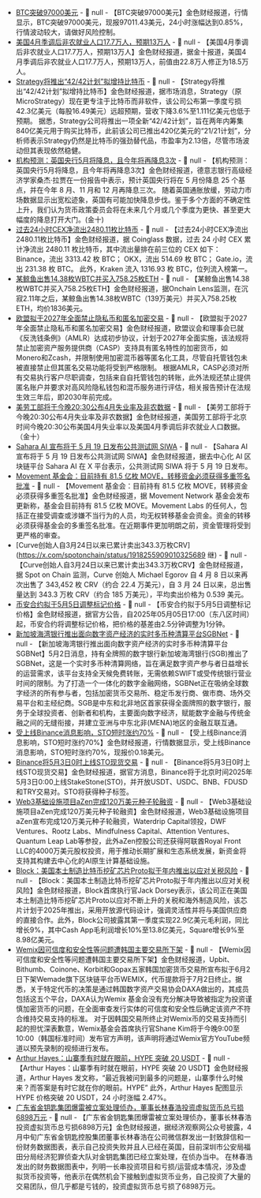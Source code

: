 - [BTC突破97000美元]() - 📰 null - 【BTC突破97000美元】金色财经报道，行情显示，BTC突破97000美元，现报97011.43美元，24小时涨幅达到0.85%，行情波动较大，请做好风险控制。
- [美国4月季调后非农就业人口17.7万人，预期13万人]() - 📰 null - 【美国4月季调后非农就业人口17.7万人，预期13万人】金色财经报道，据金十报道，美国4月季调后非农就业人口17.7万人，预期13万人，前值由22.8万人修正为18.5万人。
- [Strategy将推出“42/42计划”拟增持比特币](https://x.com/DeItaone/status/1918273923646423445) - 📰 null - 【Strategy将推出“42/42计划”拟增持比特币】金色财经报道，据市场消息，Strategy（原MicroStrategy）现在更专注于比特币而非软件，该公司公布第一季度亏损42.3亿美元（每股16.49美元）远超预期，营收下降3.6%至1.111亿美元也低于预期。 
据悉，Strategy公司将推出一项全新“42/42计划”，旨在两年内筹集840亿美元用于购买比特币，此前该公司已推出420亿美元的“21/21计划”，分析师表示Strategy仍然是比特币的强劲替代品，市盈率为2.13倍，尽管市场波动但其表现依然稳健。
- [机构预测：英国央行5月将降息，且今年将再降息3次]() - 📰 null - 【机构预测：英国央行5月将降息，且今年将再降息3次】金色财经报道，德意志银行高级经济学家桑杰·拉贾在一份报告中表示，预计英国央行将在 5 月份降息 25 个基点，并在今年 8 月、11 月和 12 月再降息三次。 
随着英国通胀放缓，劳动力市场数据显示出宽松迹象，英国有可能加快降息步伐。鉴于多个方面的不确定性上升，我们认为货币政策委员会将在未来几个月或几个季度为更快、甚至更大幅度的降息打开大门。(金十)
- [过去24小时CEX净流出2480.11枚比特币](https://www.coinglass.com/zh/Balance) - 📰 null - 【过去24小时CEX净流出2480.11枚比特币】金色财经报道，据 Coinglass 数据，过去 24 小时 CEX 累计净流出 2480.11 枚比特币，其中流出量排在前三位的 CEX 如下： 
Binance，流出 3313.42 枚 BTC； 
OKX，流出 514.69 枚 BTC； 
Gate.io，流出 231.38 枚 BTC。 
此外，Kraken 流入 1316.93 枚 BTC，位列流入榜第一。
- [某鲸鱼出售14.38枚WBTC并买入758.25枚ETH](https://x.com/OnchainLens/status/1918270497147720118) - 📰 null - 【某鲸鱼出售14.38枚WBTC并买入758.25枚ETH】金色财经报道，据Onchain Lens监测，在沉寂2.11年之后，某鲸鱼出售14.38枚WBTC（139万美元）并买入758.25枚ETH，均价1836美元。
- [欧盟拟于2027年全面禁止隐私币和匿名加密交易](https://www.crowdfundinsider.com/2025/04/239069-european-crypto-initiative-introduces-compliance-guidelines-for-crypto-asset-service-providers/) - 📰 null - 【欧盟拟于2027年全面禁止隐私币和匿名加密交易】金色财经报道，欧盟议会和理事会已就《反洗钱条例》（AMLR）达成初步协议，计划于2027年全面实施，该法规将禁止加密资产服务提供商（CASP）支持具有匿名特性的加密货币，如Monero和Zcash，并限制使用加密混币器等匿名化工具，尽管自托管钱包未被直接禁止但其匿名交易功能将受到严格限制。 
根据AMLR，CASP必须对所有交易执行客户尽职调查，包括来自自托管钱包的转账，此外法规还禁止提供匿名账户并要求对高风险隐私钱包和混币服务进行评估，相关报告预计在法规生效三年后，即2030年前完成。
- [美劳工部将于今晚20:30公布4月失业率及非农数据]() - 📰 null - 【美劳工部将于今晚20:30公布4月失业率及非农数据】金色财经报道，美国劳工部将于北京时间今晚20:30公布美国4月失业率以及美国4月季调后非农就业人口数据。（金十）
- [Sahara AI 宣布将于 5 月 19 日发布公共测试网 SIWA](https://x.com/ai_9684xtpa/status/1918241014994911322) - 📰 null - 【Sahara AI 宣布将于 5 月 19 日发布公共测试网 SIWA】金色财经报道，据去中心化 AI 区块链平台 Sahara AI 在 X 平台表示，公共测试网 SIWA 将于 5 月 19 日发布。
- [Movement 基金会：目前持有 81.5 亿枚 MOVE，转移资金必须获得多重签名批准](https://x.com/movementfdn/status/1918088902403072074) - 📰 null - 【Movement 基金会：目前持有 81.5 亿枚 MOVE，转移资金必须获得多重签名批准】金色财经报道，据 Movement Network 基金会发布更新称，基金会目前持有 81.5 亿枚 MOVE。Movement Labs 的任何人，包括正在接受调查或涉嫌不当行为的人员，均无权转移基金会资金。资金的转移必须获得基金会的多重签名批准。在近期事件更加明朗之前，资金管理将受到更严格的审查。
- [Curve创始人自3月24日以来已累计卖出343.3万枚CRV](https://x.com/spotonchain/status/1918255909010325689 继) - 📰 null - 【Curve创始人自3月24日以来已累计卖出343.3万枚CRV】金色财经报道，据 Spot on Chain 监测，Curve 创始人 Michael Egorov 自 4 月 8 日以来再次出售了 343,452 枚 CRV（约合 22.4 万美元），自 3 月 24 日以来，总出售量达到 343.3 万枚 CRV（约合 185 万美元），平均卖出价格为 0.539 美元。
- [币安合约拟于5月5日调整标记价格](https://www.binance.com/zh-CN/support/announcement/detail/20c5bfbd9e084b6982c768516c316514) - 📰 null - 【币安合约拟于5月5日调整标记价格】金色财经报道，据官方公告，自2025年05月05日17:00（东八区时间）起，币安合约将调整标记价格，把价格的基差由2.5分钟调整为1分钟。
- [新加坡海湾银行推出面向数字资产经济的实时多币种清算平台SGBNet](https://x.com/DeItaone/status/1918253304146014633) - 📰 null - 【新加坡海湾银行推出面向数字资产经济的实时多币种清算平台SGBNet】5月2日消息，持有全牌照的数字银行新加坡海湾银行(SGB)推出了SGBNet，这是一个实时多币种清算网络，旨在满足数字资产参与者日益增长的运营需求，该平台支持全天候免费转账，无需依赖SWIFT或受传统银行营业时间的限制。为了打造一个一体化的数字金融网络，SGBNet正在吸纳全球数字经济的所有参与者，包括加密货币交易所、稳定币发行商、做市商、场外交易平台和主经纪商。SGB是中东和北非地区首家获得全面牌照的数字银行，服务于全球投资者、创新者和机构，主要面向数字经济，赋能数字金融与传统金融之间的无缝衔接，并建立亚洲与中东北非(MENA)地区的金融互联互通。
- [受上线Binance消息影响，STO短时涨约70%]() - 📰 null - 【受上线Binance消息影响，STO短时涨约70%】金色财经报道，行情数据显示，受上线Binance消息影响，STO短时涨约70%，现报价0.18美元。
- [Binance将5月3日0时上线STO现货交易]() - 📰 null - 【Binance将5月3日0时上线STO现货交易】金色财经报道，据官方消息，Binance将于北京时间2025年5月3日0:00上线StakeStone(STO)，并开放USDT、USDC、BNB、FDUSD和TRY交易对。STO将获得种子标签。
- [Web3基础设施项目aZen完成120万美元种子轮融资](https://chainwire.org/2025/05/02/azen-secures-1-2m-seed-round-and-web3-grants-to-build-depin-for-ubiquitous-ai-after-onboarding-600k-users/) - 📰 null - 【Web3基础设施项目aZen完成120万美元种子轮融资】金色财经报道，Web3基础设施项目aZen宣布完成120万美元种子轮融资，Waterdrip Capital领投，DWF Ventures、Rootz Labs、Mindfulness Capital、Attention Ventures、Quantum Leap Lab等参投，此外aZen控股公司还获得阿联酋Royal Front LLC的4000万美元股权投资，用于推动长期扩展和生态系统发展，新资金将支持其构建去中心化的AI原生计算基础设施。
- [Block：美国本土制造比特币挖矿芯片Proto拟于年内推出以应对关税风险](https://www.dlnews.com/articles/markets/dorsey-block-bitcoin-chip-weather-trade-shocks-building-us/) - 📰 null - 【Block：美国本土制造比特币挖矿芯片Proto拟于年内推出以应对关税风险】金色财经报道，Block首席执行官Jack Dorsey表示，该公司正在美国本土制造比特币挖矿芯片Proto以应对不断上升的关税和海外制造风险，该芯片计划于2025年推出，采用开放源代码设计，强调灵活性并将与美国供应商的直接合作。此外，Block公司披露其第一季度实现22.9亿美元毛利润，同比增长9%，其中Cash App毛利润增长10%至13.8亿美元，Square增长9%至8.98亿美元。
- [Wemix因可信度和安全性等问题遭韩国主要交易所下架](https://www.theblock.co/post/352911/wemades-wemix-token-plunges-after-south-korean-exchanges-announce-delisting) - 📰 null - 【Wemix因可信度和安全性等问题遭韩国主要交易所下架】金色财经报道，Upbit、Bithumb、Coinone、Korbit和Gopax五家韩国加密货币交易所宣布拟于6月2日下架Wemade旗下区块链平台币WEMIX，代币提款将于7月2日终止。据悉，关于特定代币的决策是通过韩国数字资产交易协会DAXA做出的，其成员包括这五个平台，DAXA认为Wemix 基金会没有充分解决导致被指定为投资谨慎加密货币的问题，在全面审查发行实体的可信度和安全性后确定该资产不符合维持交易支持的标准。 
对于因韩国交易所终止对Wemix币的交易支持而引起的担忧深表歉意，Wemix基金会首席执行官Shane Kim将于今晚9:00至10:00（韩国标准时间）发布官方声明，该声明将通过Wemix官方YouTube频道以预先录制的视频进行发布。
- [Arthur Hayes：山寨季有时就在眼前，HYPE 突破 20 USDT](https://x.com/CryptoHayes/status/1918233776494395654) - 📰 null - 【Arthur Hayes：山寨季有时就在眼前，HYPE 突破 20 USDT】金色财经报道，Arthur Hayes 发文称，“最近我被问到最多的问题是，山寨季什么时候来？而答案是有时它就在你的眼前。HYPE” 
此外，Arthur Hayes 配图显示 HYPE 价格突破 20 USDT，24 小时涨幅 2.47%。
- [广东省金钥匙集团爆雷被立案处理侦办，董事长林春浩投资虚拟货币总亏损6898万元](https://mp.weixin.qq.com/s/3WKh_cl8DcMXUfZBzG5Y4Q) - 📰 null - 【广东省金钥匙集团爆雷被立案处理侦办，董事长林春浩投资虚拟货币总亏损6898万元】金色财经报道，据经济观察网公众号披露，4月中旬广东省金钥匙控股集团董事长林春浩在公司微信群发出一封致辞信和一份财务数据图表，表示自己投资失败并且人已经在英国，目前深圳市公安局福田分局经济犯罪侦查大队对金钥匙集团已经立案处理，在侦办当中。 
在林春浩发出的财务数据图表中，列明一长串投资项目和亏损/运营成本情况，涉及虚拟货币投资等，他表示在偶然机会下接触到虚拟货币业务，自己投资了大量的交易团队，但几乎都是亏钱的，投资虚拟货币总亏损了6898万元。

